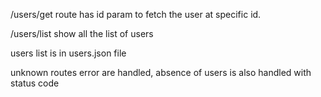 /users/get route has id param to fetch the user at specific id.

/users/list show all the list of users

users list is in users.json file

unknown routes error are handled, absence of users is also handled with status code
